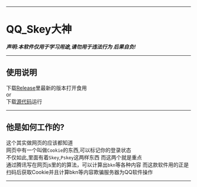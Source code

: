 ****
# QQ_Skey大神  
***声明:本软件仅用于学习用途,请勿用于违法行为 后果自负!***  
****
##  使用说明
  下载[Release](https://github.com/sun589/QQ_Skey-/releases)里最新的版本打开食用  
  or  
  下载[源代码](https://github.com/sun589/QQ_Skey-/)运行
****
##  他是如何工作的?  
  这个其实做网页的应该都知道  
  网页中有一个叫做`Cookie`的东西,可以标记你的登录状态  
  不仅如此,里面有着`Skey`,`Pskey`这两样东西 而这两个就是重点  
  通过腾讯写在网页js里的的算法，可以计算出`bkn`等各种内容
  而这款软件用的正是扫码后获取Cookie并且计算bkn等内容欺骗服务器为QQ软件操作
****

